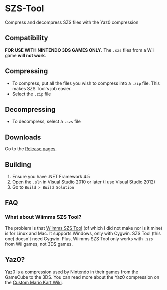 # SZS-Tool
Compress and decompress SZS files with the Yaz0 compression

## Compatibility
**FOR USE WITH NINTENDO 3DS GAMES ONLY**. The `.szs` files from a Wii game **will not work**.

## Compressing
- To compress, put all the files you wish to compress into a `.zip` file. This makes SZS Tool's job easier.
- Select the `.zip` file

## Decompressing
- To decompress, select a `.szs` file

## Downloads
Go to the [Release pages](https://github.com/theawesomecoder61/SZS-Tool/releases).

## Building
1. Ensure you have .NET Framework 4.5
2. Open the `.sln` in Visual Studio 2010 or later (I use Visual Studio 2012)
3. Go to `Build > Build Solution`

## FAQ
### What about Wiimms SZS Tool?
The problem is that [Wiimms SZS Tool](https://szs.wiimm.de/wszst/) (of which I did not make nor is it mine) is for Linux and Mac. It supports Windows, only with Cygwin. SZS Tool (this one) doesn't need Cygwin. Plus, Wiimms SZS Tool only works with `.szs` from Wii games, not 3DS games.

## Yaz0?
Yaz0 is a compression used by Nintendo in their games from the GameCube to the 3DS. You can read more about the Yaz0 compression on the [Custom Mario Kart Wiki](http://wiki.tockdom.com/wiki/Yaz0).
